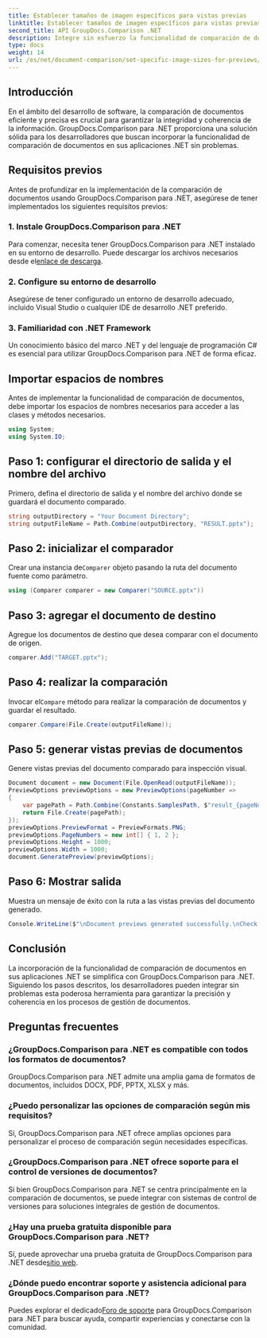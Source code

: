 ```yaml
---
title: Establecer tamaños de imagen específicos para vistas previas
linktitle: Establecer tamaños de imagen específicos para vistas previas
second_title: API GroupDocs.Comparison .NET
description: Integre sin esfuerzo la funcionalidad de comparación de documentos en sus aplicaciones .NET con GroupDocs.Comparison para .NET.
type: docs
weight: 14
url: /es/net/document-comparison/set-specific-image-sizes-for-previews/
---
```

## Introducción
En el ámbito del desarrollo de software, la comparación de documentos eficiente y precisa es crucial para garantizar la integridad y coherencia de la información. GroupDocs.Comparison para .NET proporciona una solución sólida para los desarrolladores que buscan incorporar la funcionalidad de comparación de documentos en sus aplicaciones .NET sin problemas.
## Requisitos previos
Antes de profundizar en la implementación de la comparación de documentos usando GroupDocs.Comparison para .NET, asegúrese de tener implementados los siguientes requisitos previos:
### 1. Instale GroupDocs.Comparison para .NET
 Para comenzar, necesita tener GroupDocs.Comparison para .NET instalado en su entorno de desarrollo. Puede descargar los archivos necesarios desde el[enlace de descarga](https://releases.groupdocs.com/comparison/net/).
### 2. Configure su entorno de desarrollo
Asegúrese de tener configurado un entorno de desarrollo adecuado, incluido Visual Studio o cualquier IDE de desarrollo .NET preferido.
### 3. Familiaridad con .NET Framework
Un conocimiento básico del marco .NET y del lenguaje de programación C# es esencial para utilizar GroupDocs.Comparison para .NET de forma eficaz.

## Importar espacios de nombres
Antes de implementar la funcionalidad de comparación de documentos, debe importar los espacios de nombres necesarios para acceder a las clases y métodos necesarios.
```csharp
using System;
using System.IO;
```
## Paso 1: configurar el directorio de salida y el nombre del archivo
Primero, defina el directorio de salida y el nombre del archivo donde se guardará el documento comparado.
```csharp
string outputDirectory = "Your Document Directory";
string outputFileName = Path.Combine(outputDirectory, "RESULT.pptx");
```
## Paso 2: inicializar el comparador
 Crear una instancia de`Comparer` objeto pasando la ruta del documento fuente como parámetro.
```csharp
using (Comparer comparer = new Comparer("SOURCE.pptx"))
```
## Paso 3: agregar el documento de destino
Agregue los documentos de destino que desea comparar con el documento de origen.
```csharp
comparer.Add("TARGET.pptx");
```
## Paso 4: realizar la comparación
 Invocar el`Compare` método para realizar la comparación de documentos y guardar el resultado.
```csharp
comparer.Compare(File.Create(outputFileName));
```
## Paso 5: generar vistas previas de documentos
Genere vistas previas del documento comparado para inspección visual.
```csharp
Document document = new Document(File.OpenRead(outputFileName));
PreviewOptions previewOptions = new PreviewOptions(pageNumber =>
{
    var pagePath = Path.Combine(Constants.SamplesPath, $"result_{pageNumber}.png");
    return File.Create(pagePath);
});
previewOptions.PreviewFormat = PreviewFormats.PNG;
previewOptions.PageNumbers = new int[] { 1, 2 };
previewOptions.Height = 1000;
previewOptions.Width = 1000;
document.GeneratePreview(previewOptions);
```
## Paso 6: Mostrar salida
Muestra un mensaje de éxito con la ruta a las vistas previas del documento generado.
```csharp
Console.WriteLine($"\nDocument previews generated successfully.\nCheck output in {outputDirectory}.");
```

## Conclusión
La incorporación de la funcionalidad de comparación de documentos en sus aplicaciones .NET se simplifica con GroupDocs.Comparison para .NET. Siguiendo los pasos descritos, los desarrolladores pueden integrar sin problemas esta poderosa herramienta para garantizar la precisión y coherencia en los procesos de gestión de documentos.
## Preguntas frecuentes
### ¿GroupDocs.Comparison para .NET es compatible con todos los formatos de documentos?
GroupDocs.Comparison para .NET admite una amplia gama de formatos de documentos, incluidos DOCX, PDF, PPTX, XLSX y más.
### ¿Puedo personalizar las opciones de comparación según mis requisitos?
Sí, GroupDocs.Comparison para .NET ofrece amplias opciones para personalizar el proceso de comparación según necesidades específicas.
### ¿GroupDocs.Comparison para .NET ofrece soporte para el control de versiones de documentos?
Si bien GroupDocs.Comparison para .NET se centra principalmente en la comparación de documentos, se puede integrar con sistemas de control de versiones para soluciones integrales de gestión de documentos.
### ¿Hay una prueba gratuita disponible para GroupDocs.Comparison para .NET?
 Sí, puede aprovechar una prueba gratuita de GroupDocs.Comparison para .NET desde[sitio web](https://releases.groupdocs.com/).
### ¿Dónde puedo encontrar soporte y asistencia adicional para GroupDocs.Comparison para .NET?
 Puedes explorar el dedicado[Foro de soporte](https://forum.groupdocs.com/c/comparison/12) para GroupDocs.Comparison para .NET para buscar ayuda, compartir experiencias y conectarse con la comunidad.